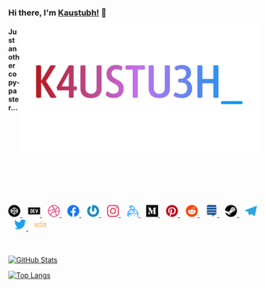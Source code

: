 ### Hi there, I'm [Kaustubh!](https://k4ustu3h.cf) 👋 <img alt="K4USTU3H_" style="float: right;" width="480" src="https://raw.githubusercontent.com/k4ustu3h/k4ustu3h/master/assets/images/K4USTU3H_.png">

#### Just another copy-paster...

</br>
</br>
</br>
</br>
</br>
</br>
</br>
</br>
</br>
</br>

<a href="https://codepen.io/k4ustu3h">
  <img alt="Codepen" width="24px" src="https://raw.githubusercontent.com/k4ustu3h/k4ustu3h/master/assets/images/codepen.svg" />
</a>
&nbsp;&nbsp;
<a href="https://dev.to/k4ustu3h">
  <img alt="Dev" width="24px" src="https://raw.githubusercontent.com/k4ustu3h/k4ustu3h/master/assets/images/dev-dot-to.svg" />
</a>
&nbsp;&nbsp;
<a href="https://www.dribbble.com/k4ustu3h">
  <img alt="Dribbble" width="24px" src="https://raw.githubusercontent.com/k4ustu3h/k4ustu3h/master/assets/images/dribbble.svg" />
</a>
&nbsp;&nbsp;
<a href="https://fb.me/k4ustu3h">
  <img alt="Facebook" width="24px" src="https://raw.githubusercontent.com/k4ustu3h/k4ustu3h/master/assets/images/facebook.svg" />
</a>
&nbsp;&nbsp;
<a href="https://gravatar.com/kaustubhladiya">
  <img alt="Gravatar" width="24px" src="https://raw.githubusercontent.com/k4ustu3h/k4ustu3h/master/assets/images/gravatar.svg" />
</a>
&nbsp;&nbsp;
<a href="https://www.instagram.com/k4ustu3h">
  <img alt="Instagram" width="24px" src="https://raw.githubusercontent.com/k4ustu3h/k4ustu3h/master/assets/images/instagram.svg" />
</a>
&nbsp;&nbsp;
<a href="https://keybase.io/k4ustu3h">
  <img alt="Keybase" width="24px" src="https://raw.githubusercontent.com/k4ustu3h/k4ustu3h/master/assets/images/keybase.svg" />
</a>
&nbsp;&nbsp;
<a href="https://medium.com/@k4ustu3h">
  <img alt="Medium" width="24px" src="https://raw.githubusercontent.com/k4ustu3h/k4ustu3h/master/assets/images/medium.svg" />
</a>
&nbsp;&nbsp;
<a href="https://pinterest.com/k4ustu3h">
  <img alt="Pinterest" width="24px" src="https://raw.githubusercontent.com/k4ustu3h/k4ustu3h/master/assets/images/pinterest.svg" />
</a>
&nbsp;&nbsp;
<a href="https://www.reddit.com/u/kaustubhladiya">
  <img alt="Reddit" width="24px" src="https://raw.githubusercontent.com/k4ustu3h/k4ustu3h/master/assets/images/reddit.svg" />
</a>
&nbsp;&nbsp;
<a href="https://stackexchange.com/users/16727002">
  <img alt="Stack Exchange" width="24px" src="https://raw.githubusercontent.com/k4ustu3h/k4ustu3h/master/assets/images/stackexchange.svg" />
</a>
&nbsp;&nbsp;
<a href="https://steamcommunity.com/id/k4ustu3h">
  <img alt="Steam" width="24px" src="https://raw.githubusercontent.com/k4ustu3h/k4ustu3h/master/assets/images/steam.svg" />
</a>
&nbsp;&nbsp;
<a href="https://t.me/k4ustu3h">
  <img alt="Telegram" width="24px" src="https://raw.githubusercontent.com/k4ustu3h/k4ustu3h/master/assets/images/telegram.svg" />
</a>
&nbsp;&nbsp;
<a href="https://twitter.com/k4ustu3h">
  <img alt="Twitter" width="24px" src="https://raw.githubusercontent.com/k4ustu3h/k4ustu3h/master/assets/images/twitter.svg" />
</a>
&nbsp;&nbsp;
<a href="https://forum.xda-developers.com/member.php?u=9461231">
  <img alt="XDA Developers" width="24px" src="https://raw.githubusercontent.com/k4ustu3h/k4ustu3h/master/assets/images/xdadevelopers.svg" />
</a>
</br>
</br>
</br>

[![GitHub Stats](https://github-readme-stats.vercel.app/api?username=k4ustu3h&show_icons=true&title_color=b31818&text_color=fff&bg_color=000&icon_color=b31818&include_all_commits=true)](https://github.com/anuraghazra/github-readme-stats)

[![Top Langs](https://github-readme-stats.vercel.app/api/top-langs/?username=k4ustu3h&title_color=b31818&text_color=fff&bg_color=000&icon_color=b31818&layout=compact)](https://github.com/anuraghazra/github-readme-stats)
